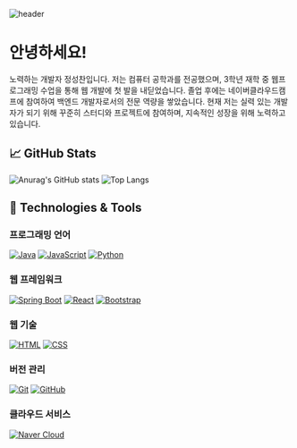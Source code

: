 ![header](https://capsule-render.vercel.app/api?type=transparent&color=auto&height=300&section=header&text=Welcome%20to%20SungChan's%20GitHub!&fontSize=40&fontColor=00FF00&animation=fadeIn)

# 안녕하세요! 
노력하는 개발자 정성찬입니다. 저는 컴퓨터 공학과를 전공했으며, 3학년 재학 중 웹프로그래밍 수업을 통해 웹 개발에 첫 발을 내딛었습니다. 졸업 후에는 네이버클라우드캠프에 참여하여 백엔드 개발자로서의 전문 역량을 쌓았습니다. 현재 저는 실력 있는 개발자가 되기 위해 꾸준히 스터디와 프로젝트에 참여하며, 지속적인 성장을 위해 노력하고 있습니다.

## 📈 GitHub Stats

![Anurag's GitHub stats](https://github-readme-stats.vercel.app/api?username=sungchan98&show_icons=true&theme=swift)
![Top Langs](https://github-readme-stats.vercel.app/api/top-langs/?username=sungchan98&layout=compact&theme=swift)

## 🔧 Technologies & Tools

### 프로그래밍 언어
[![Java](https://img.shields.io/badge/Java-007396?style=flat-square&logo=java&logoColor=white)](https://www.java.com/) 
[![JavaScript](https://img.shields.io/badge/JavaScript-F7DF1E?style=flat-square&logo=javascript&logoColor=black)](https://developer.mozilla.org/en-US/docs/Web/JavaScript) 
[![Python](https://img.shields.io/badge/Python-3776AB?style=flat-square&logo=python&logoColor=white)](https://www.python.org/)

### 웹 프레임워크
[![Spring Boot](https://img.shields.io/badge/Spring%20Boot-6DB33F?style=flat-square&logo=spring&logoColor=white)](https://spring.io/projects/spring-boot) 
[![React](https://img.shields.io/badge/React-61DAFB?style=flat-square&logo=react&logoColor=black)](https://reactjs.org/) 
[![Bootstrap](https://img.shields.io/badge/Bootstrap-7952B3?style=flat-square&logo=bootstrap&logoColor=white)](https://getbootstrap.com/) 

### 웹 기술
[![HTML](https://img.shields.io/badge/HTML-E34F26?style=flat-square&logo=html5&logoColor=white)](https://developer.mozilla.org/en-US/docs/Web/HTML) 
[![CSS](https://img.shields.io/badge/CSS-1572B6?style=flat-square&logo=css3&logoColor=white)](https://developer.mozilla.org/en-US/docs/Web/CSS)

### 버전 관리
[![Git](https://img.shields.io/badge/Git-F05032?style=flat-square&logo=git&logoColor=white)](https://git-scm.com/) 
[![GitHub](https://img.shields.io/badge/GitHub-181717?style=flat-square&logo=github&logoColor=white)](https://github.com/) 

### 클라우드 서비스
[![Naver Cloud](https://img.shields.io/badge/Naver%20Cloud-3DBA73?style=flat-square&logo=naver&logoColor=white)](https://www.ncloud.com/)


